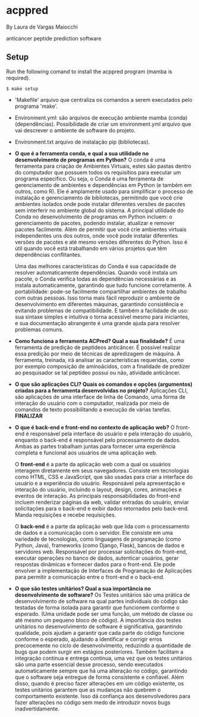 # acppred

By Laura de Vargas Maiocchi

anticancer peptide prediction software

## Setup

Run the following comand to install the acppred program (mamba is required).

```
$ make setup
```

- 'Makefile' arquivo que centraliza os comandos a serem executados pelo programa 'make'.
- Environment.yml: são arquivos de execução ambiente mamba (conda) (dependências). Possibilidade de criar um environment.yml arquivo que vai descrever o ambiente de software do projeto. 
- Environment.txt arquivo de instalação pip (bibliotecas).
  
- **O que é a ferramenta conda, e qual a sua utilidade no desenvolvimento de programas em Python?**
    O conda é uma ferramenta para criação de Ambientes Virtuais, estes são pastas dentro do computador que possuem todos os requisitios para executar um programa específico. Ou seja, o Conda é uma ferramenta de gerenciamento de ambientes e dependências em Python (e também em outros, como R). Ele é amplamente usado para simplificar o processo de instalação e gerenciamento de bibliotecas, permitindo que você crie ambientes isolados onde pode instalar diferentes versões de pacotes sem interferir no ambiente global do sistema. A principal utilidade do Conda no desenvolvimento de programas em Python incluem: o gerenciamento de pacotes, podendo instalar, atualizar e remover pacotes facilmente. Além de permitir que você crie ambientes virtuais independentes uns dos outros, onde você pode instalar diferentes versões de pacotes e até mesmo versões diferentes do Python. Isso é útil quando você está trabalhando em vários projetos que têm dependências conflitantes.

  Uma das melhores características do Conda é sua capacidade de resolver automaticamente dependências. Quando você instala um pacote, o Conda verifica todas as dependências necessárias e as instala automaticamente, garantindo que tudo funcione corretamente. A portabilidade: pode-se facilmente compartilhar ambientes de trabalho com outras pessoas. Isso torna mais fácil reproduzir o ambiente de desenvolvimento em diferentes máquinas, garantindo consistência e evitando problemas de compatibilidade. E também a facilidade de uso: sua sintaxe simples e intuitiva o torna acessível mesmo para iniciantes, e sua documentação abrangente é uma grande ajuda para resolver problemas comuns.

- **Como funciona a ferramenta ACPred? Qual a sua finalidade?**
  É uma ferramenta de predição de peptídeos anticâncer. É possível realizar essa predição por meio de técnicas de apredizagem de máquina. A ferramenta, treinada, irá analisar as características requeridas, como por exemplo composição de aminoácidos, com a finalidade de predizer ao pesquisador se tal peptídeo possui ou não, atividade anticâncer.

- **O que são aplicações CLI? Quais os comandos e opções (argumentos) criadas para a ferramenta desenvolvidas no projeto?**
   Aplicações CLI, são aplicações de uma interface de linha de Comando, uma forma de interação do usuário com o computador, realizada por meio de comandos de texto possibilitando a execução de várias tarefas. **FINALIZAR**

- **O que é back-end e front-end no contexto de aplicação web?**
  O front-end é responsável pela interface do usuário e pela interação do usuário, enquanto o back-end é responsável pelo processamento de dados. Ambas as partes trabalham juntas para fornecer uma experiência completa e funcional aos usuários de uma aplicação web.

  O **front-end** é a parte da aplicação web com a qual os usuários interagem diretamente em seus navegadores. Consiste em tecnologias como HTML, CSS e JavaScript, que são usadas para criar a interface do usuário e a experiência do usuário. Responsável pela apresentação e interação do usuário, incluindo o layout, design, cores, animações e eventos de interação. As principais responsabilidades do front-end incluem renderizar páginas da web, validar entradas do usuário, enviar solicitações para o back-end e exibir dados retornados pelo back-end. Manda requisições e recebe requisições.

  O **back-end** é a parte da aplicação web que lida com o processamento de dados e a comunicação com o servidor. Ele consiste em uma variedade de tecnologias, como linguagens de programação (como Python, Java), frameworks (como Django, Flask), bancos de dados e servidores web. Responsável por processar solicitações do front-end, executar operações no banco de dados, autenticar usuários, gerar respostas dinâmicas e fornecer dados para o front-end. Ele pode envolver a implementação de Interfaces de Programação de Aplicações para permitir a comunicação entre o front-end e o back-end.

- **O que são testes unitários? Qual a sua importância no desenvolvimento de software?**
  Os Testes unitários são uma prática de desenvolvimento de software na qual partes individuais do código são testadas de forma isolada para garantir que funcionem conforme o esperado. (Uma unidade pode ser uma função, um método de classe ou até mesmo um pequeno bloco de código).
  A importância dos testes unitários no desenvolvimento de software é significativa, garantindo qualidade, pois ajudam a garantir que cada parte do código funcione conforme o esperado, ajudando a identificar e corrigir erros precocemente no ciclo de desenvolvimento, reduzindo a quantidade de bugs que podem surgir em estágios posteriores. Também facilitam a integração contínua e entrega contínua, uma vez que os testes unitários são uma parte essencial desse processo, sendo executados automaticamente sempre que há uma alteração no código, garantindo que o software seja entregue de forma consistente e confiável. Além disso, quando é preciso fazer alterações em um código existente, os testes unitários garantem que as mudanças não quebrem o comportamento existente. Isso dá confiança aos desenvolvedores para fazer alterações no código sem medo de introduzir novos bugs inadvertidamente.






